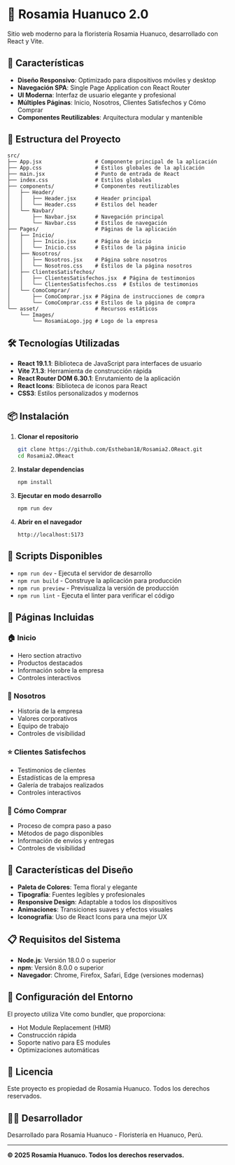 # 🌸 Rosamia Huanuco 2.0

Sitio web moderno para la floristería Rosamia Huanuco, desarrollado con React y Vite.

## 🚀 Características

- **Diseño Responsivo**: Optimizado para dispositivos móviles y desktop
- **Navegación SPA**: Single Page Application con React Router
- **UI Moderna**: Interfaz de usuario elegante y profesional
- **Múltiples Páginas**: Inicio, Nosotros, Clientes Satisfechos y Cómo Comprar
- **Componentes Reutilizables**: Arquitectura modular y mantenible

## 📁 Estructura del Proyecto

```
src/
├── App.jsx                 # Componente principal de la aplicación
├── App.css                 # Estilos globales de la aplicación
├── main.jsx                # Punto de entrada de React
├── index.css               # Estilos globales
├── components/             # Componentes reutilizables
│   ├── Header/
│   │   ├── Header.jsx      # Header principal
│   │   └── Header.css      # Estilos del header
│   └── Navbar/
│       ├── Navbar.jsx      # Navegación principal
│       └── Navbar.css      # Estilos de navegación
├── Pages/                  # Páginas de la aplicación
│   ├── Inicio/
│   │   ├── Inicio.jsx      # Página de inicio
│   │   └── Inicio.css      # Estilos de la página inicio
│   ├── Nosotros/
│   │   ├── Nosotros.jsx    # Página sobre nosotros
│   │   └── Nosotros.css    # Estilos de la página nosotros
│   ├── ClientesSatisfechos/
│   │   ├── ClientesSatisfechos.jsx  # Página de testimonios
│   │   └── ClientesSatisfechos.css  # Estilos de testimonios
│   └── ComoComprar/
│       ├── ComoComprar.jsx # Página de instrucciones de compra
│       └── ComoComprar.css # Estilos de la página de compra
└── asset/                  # Recursos estáticos
    └── Images/
        └── RosamiaLogo.jpg # Logo de la empresa
```

## 🛠️ Tecnologías Utilizadas

- **React 19.1.1**: Biblioteca de JavaScript para interfaces de usuario
- **Vite 7.1.3**: Herramienta de construcción rápida
- **React Router DOM 6.30.1**: Enrutamiento de la aplicación
- **React Icons**: Biblioteca de iconos para React
- **CSS3**: Estilos personalizados y modernos

## 📦 Instalación

1. **Clonar el repositorio**
   ```bash
   git clone https://github.com/Estheban18/Rosamia2.OReact.git
   cd Rosamia2.OReact
   ```

2. **Instalar dependencias**
   ```bash
   npm install
   ```

3. **Ejecutar en modo desarrollo**
   ```bash
   npm run dev
   ```

4. **Abrir en el navegador**
   ```
   http://localhost:5173
   ```

## 🚀 Scripts Disponibles

- `npm run dev` - Ejecuta el servidor de desarrollo
- `npm run build` - Construye la aplicación para producción
- `npm run preview` - Previsualiza la versión de producción
- `npm run lint` - Ejecuta el linter para verificar el código

## 📱 Páginas Incluidas

### 🏠 Inicio
- Hero section atractivo
- Productos destacados
- Información sobre la empresa
- Controles interactivos

### 👥 Nosotros
- Historia de la empresa
- Valores corporativos
- Equipo de trabajo
- Controles de visibilidad

### ⭐ Clientes Satisfechos
- Testimonios de clientes
- Estadísticas de la empresa
- Galería de trabajos realizados
- Controles interactivos

### 🛒 Cómo Comprar
- Proceso de compra paso a paso
- Métodos de pago disponibles
- Información de envíos y entregas
- Controles de visibilidad

## 🎨 Características del Diseño

- **Paleta de Colores**: Tema floral y elegante
- **Tipografía**: Fuentes legibles y profesionales
- **Responsive Design**: Adaptable a todos los dispositivos
- **Animaciones**: Transiciones suaves y efectos visuales
- **Iconografía**: Uso de React Icons para una mejor UX

## 📋 Requisitos del Sistema

- **Node.js**: Versión 18.0.0 o superior
- **npm**: Versión 8.0.0 o superior
- **Navegador**: Chrome, Firefox, Safari, Edge (versiones modernas)

## 🔧 Configuración del Entorno

El proyecto utiliza Vite como bundler, que proporciona:
- Hot Module Replacement (HMR)
- Construcción rápida
- Soporte nativo para ES modules
- Optimizaciones automáticas

## 📄 Licencia

Este proyecto es propiedad de Rosamia Huanuco. Todos los derechos reservados.

## 👨‍💻 Desarrollador

Desarrollado para Rosamia Huanuco - Floristería en Huanuco, Perú.

---

**© 2025 Rosamia Huanuco. Todos los derechos reservados.**
